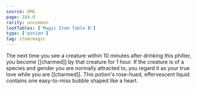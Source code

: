 ```yaml
---
source: DMG
page: 184.0
rarity: uncommon
lootTables: ['Magic Item Table B']
type: ['potion']
tag: item/magic
---
```


The next time you see a creature within 10 minutes after drinking this philter, you become [[charmed]] by that creature for 1 hour. If the creature is of a species and gender you are normally attracted to, you regard it as your true love while you are [[charmed]]. This potion's rose-hued, effervescent liquid contains one easy-to-miss bubble shaped like a heart.


